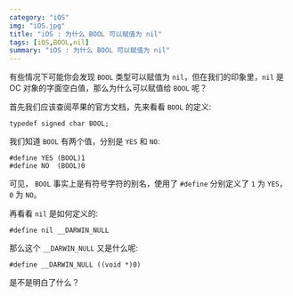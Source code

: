 ```yaml
---
category: "iOS"
img: "iOS.jpg"
title: "iOS : 为什么 BOOL 可以赋值为 nil"
tags: [iOS,BOOL,nil]
summary: "iOS : 为什么 BOOL 可以赋值为 nil"
---
```

有些情况下可能你会发现 `BOOL` 类型可以赋值为 `nil`，但在我们的印象里，`nil` 是 OC 对象的字面空白值，那么为什么可以赋值给 `BOOL` 呢？

首先我们应该查阅苹果的官方文档，先来看看 `BOOL` 的定义:

```objc
typedef signed char BOOL;
```

我们知道 `BOOL` 有两个值，分别是 `YES` 和 `NO`:

```objc
#define YES (BOOL)1
#define NO  (BOOL)0
```

可见， `BOOL` 事实上是有符号字符的别名，使用了 `#define` 分别定义了 `1` 为 `YES`，`0` 为 `NO`。

再看看 `nil` 是如何定义的:

```objc
#define nil __DARWIN_NULL
```

那么这个 `__DARWIN_NULL` 又是什么呢:

```objc
#define __DARWIN_NULL ((void *)0)
```

是不是明白了什么？





